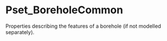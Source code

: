 # Pset_BoreholeCommon

Properties describing the features of a borehole (if not modelled separately).<!-- end of definition -->
